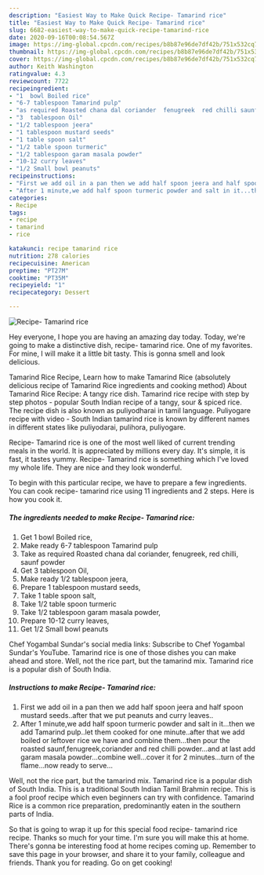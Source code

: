 ```yaml
---
description: "Easiest Way to Make Quick Recipe- Tamarind rice"
title: "Easiest Way to Make Quick Recipe- Tamarind rice"
slug: 6682-easiest-way-to-make-quick-recipe-tamarind-rice
date: 2020-09-16T00:08:54.567Z
image: https://img-global.cpcdn.com/recipes/b8b87e96de7df42b/751x532cq70/recipe-tamarind-rice-recipe-main-photo.jpg
thumbnail: https://img-global.cpcdn.com/recipes/b8b87e96de7df42b/751x532cq70/recipe-tamarind-rice-recipe-main-photo.jpg
cover: https://img-global.cpcdn.com/recipes/b8b87e96de7df42b/751x532cq70/recipe-tamarind-rice-recipe-main-photo.jpg
author: Keith Washington
ratingvalue: 4.3
reviewcount: 7722
recipeingredient:
- "1  bowl Boiled rice"
- "6-7 tablespoon Tamarind pulp"
- "as required Roasted chana dal coriander  fenugreek  red chilli saunf powder"
- "3  tablespoon Oil"
- "1/2 tablespoon jeera"
- "1 tablespoon mustard seeds"
- "1 table spoon salt"
- "1/2 table spoon turmeric"
- "1/2 tablespoon garam masala powder"
- "10-12 curry leaves"
- "1/2 Small bowl peanuts"
recipeinstructions:
- "First we add oil in a pan then we add half spoon jeera and half spoon mustard seeds..after that we put peanuts and curry leaves.."
- "After 1 minute,we add half spoon turmeric powder and salt in it...then we add Tamarind pulp..let them cooked for one minute..after that we add boiled or leftover rice we have and combine them...then pour the roasted saunf,fenugreek,coriander and red chilli powder...and at last add garam masala powder...combine well...cover it for 2 minutes...turn of the flame...now ready to serve..."
categories:
- Recipe
tags:
- recipe
- tamarind
- rice

katakunci: recipe tamarind rice 
nutrition: 278 calories
recipecuisine: American
preptime: "PT27M"
cooktime: "PT35M"
recipeyield: "1"
recipecategory: Dessert

---
```



![Recipe- Tamarind rice](https://img-global.cpcdn.com/recipes/b8b87e96de7df42b/751x532cq70/recipe-tamarind-rice-recipe-main-photo.jpg)

Hey everyone, I hope you are having an amazing day today. Today, we're going to make a distinctive dish, recipe- tamarind rice. One of my favorites. For mine, I will make it a little bit tasty. This is gonna smell and look delicious.

Tamarind Rice Recipe, Learn how to make Tamarind Rice (absolutely delicious recipe of Tamarind Rice ingredients and cooking method) About Tamarind Rice Recipe: A tangy rice dish. Tamarind rice recipe with step by step photos - popular South Indian recipe of a tangy, sour &amp; spiced rice. The recipe dish is also known as puliyodharai in tamil language. Puliyogare recipe with video - South Indian tamarind rice is known by different names in different states like puliyodarai, pulihora, puliyogare.

Recipe- Tamarind rice is one of the most well liked of current trending meals in the world. It is appreciated by millions every day. It's simple, it is fast, it tastes yummy. Recipe- Tamarind rice is something which I've loved my whole life. They are nice and they look wonderful.


To begin with this particular recipe, we have to prepare a few ingredients. You can cook recipe- tamarind rice using 11 ingredients and 2 steps. Here is how you cook it.

<!--inarticleads1-->

##### The ingredients needed to make Recipe- Tamarind rice:

1. Get 1  bowl Boiled rice,
1. Make ready 6-7 tablespoon Tamarind pulp
1. Take as required Roasted chana dal coriander,  fenugreek,  red chilli, saunf powder
1. Get 3  tablespoon Oil,
1. Make ready 1/2 tablespoon jeera,
1. Prepare 1 tablespoon mustard seeds,
1. Take 1 table spoon salt,
1. Take 1/2 table spoon turmeric
1. Take 1/2 tablespoon garam masala powder,
1. Prepare 10-12 curry leaves,
1. Get 1/2 Small bowl peanuts


Chef Yogambal Sundar&#39;s social media links: Subscribe to Chef Yogambal Sundar&#39;s YouTube. Tamarind rice is one of those dishes you can make ahead and store. Well, not the rice part, but the tamarind mix. Tamarind rice is a popular dish of South India. 

<!--inarticleads2-->

##### Instructions to make Recipe- Tamarind rice:

1. First we add oil in a pan then we add half spoon jeera and half spoon mustard seeds..after that we put peanuts and curry leaves..
1. After 1 minute,we add half spoon turmeric powder and salt in it...then we add Tamarind pulp..let them cooked for one minute..after that we add boiled or leftover rice we have and combine them...then pour the roasted saunf,fenugreek,coriander and red chilli powder...and at last add garam masala powder...combine well...cover it for 2 minutes...turn of the flame...now ready to serve...


Well, not the rice part, but the tamarind mix. Tamarind rice is a popular dish of South India. This is a traditional South Indian Tamil Brahmin recipe. This is a fool proof recipe which even beginners can try with confidence. Tamarind Rice is a common rice preparation, predominantly eaten in the southern parts of India. 

So that is going to wrap it up for this special food recipe- tamarind rice recipe. Thanks so much for your time. I'm sure you will make this at home. There's gonna be interesting food at home recipes coming up. Remember to save this page in your browser, and share it to your family, colleague and friends. Thank you for reading. Go on get cooking!
